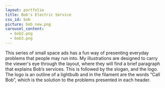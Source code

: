 ```yaml
---
layout: portfolio
title: Bob's Electric Service
css_id: bob
picture: bob_new.png
carousel_content:
  - bob2.png
  - bob3.png
---
```

This series of small space ads has a fun way of presenting everyday problems that people may run into. My illustrations are designed to carry the viewer's eye through the layout, where they will find a brief paragraph that explains Bob’s services. This is followed by the slogan, and the logo. The logo is an outline of a lightbulb and in the filament are the words “Call Bob”, which is the solution to the problems presented in each header. 